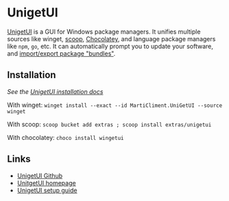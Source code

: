 # UnigetUI

[UnigetUI](https://github.com/marticliment/UnigetUI) is a GUI for Windows package managers. It unifies multiple sources like winget, [scoop](https://scoop.sh), [Chocolatey](https://chocolatey.org), and language package managers like `npm`, `go`, etc. It can automatically prompt you to update your software, and [import/export package "bundles"](https://www.marticliment.com/wingetui/help/import-overview/).

## Installation

*See the [UnigetUI installation docs](https://github.com/marticliment/UnigetUI?tab=readme-ov-file#installation)*

With winget: `winget install --exact --id MartiCliment.UniGetUI --source winget`

With scoop: `scoop bucket add extras ; scoop install extras/unigetui`

With chocolatey: `choco install wingetui`

## Links

- [UnigetUI Github](https://github.com/marticliment/UnigetUI)
- [UnitgetUI homepage](https://www.marticliment.com/unigetui/)
- [UnigetUI setup guide](https://www.marticliment.com/wingetui/help/install-wingetui/)

